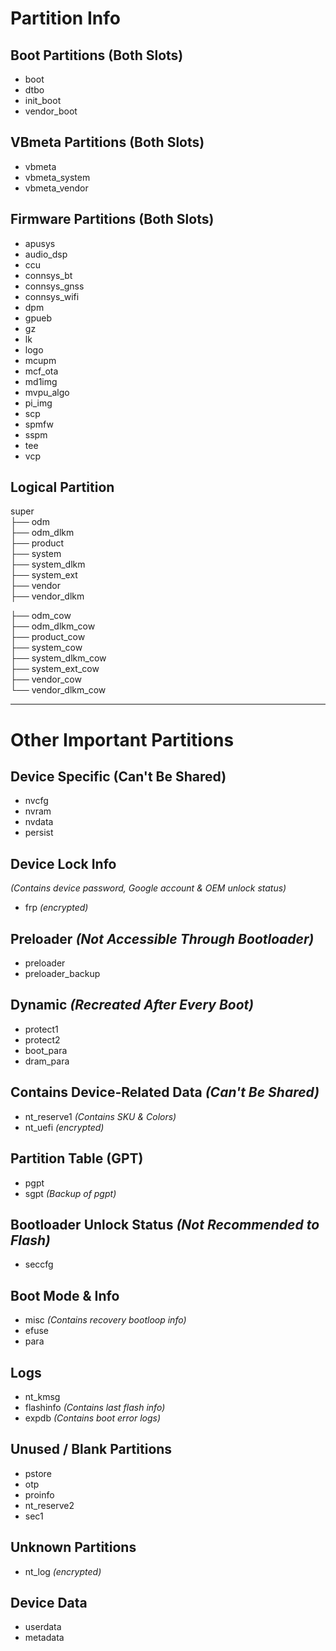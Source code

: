 # Partition Info

## Boot Partitions (Both Slots)
- boot  
- dtbo  
- init_boot  
- vendor_boot  

## VBmeta Partitions (Both Slots)
- vbmeta  
- vbmeta_system  
- vbmeta_vendor  

## Firmware Partitions (Both Slots)
- apusys  
- audio_dsp  
- ccu  
- connsys_bt  
- connsys_gnss  
- connsys_wifi  
- dpm  
- gpueb  
- gz  
- lk  
- logo  
- mcupm  
- mcf_ota  
- md1img  
- mvpu_algo  
- pi_img  
- scp  
- spmfw  
- sspm  
- tee  
- vcp  

## Logical Partition
super  
├── odm  
├── odm_dlkm  
├── product  
├── system  
├── system_dlkm  
├── system_ext  
├── vendor  
├── vendor_dlkm  

├── odm_cow  
├── odm_dlkm_cow  
├── product_cow  
├── system_cow  
├── system_dlkm_cow  
├── system_ext_cow  
├── vendor_cow  
└── vendor_dlkm_cow

---

# Other Important Partitions  

## Device Specific (Can't Be Shared)
- nvcfg  
- nvram  
- nvdata  
- persist  

## Device Lock Info  
*(Contains device password, Google account & OEM unlock status)*  
- frp *(encrypted)*  

## Preloader *(Not Accessible Through Bootloader)*
- preloader  
- preloader_backup  

## Dynamic *(Recreated After Every Boot)*
- protect1  
- protect2  
- boot_para  
- dram_para  

## Contains Device-Related Data *(Can't Be Shared)*
- nt_reserve1 *(Contains SKU & Colors)*  
- nt_uefi *(encrypted)*  

## Partition Table (GPT)
- pgpt  
- sgpt *(Backup of pgpt)*  

## Bootloader Unlock Status *(Not Recommended to Flash)*
- seccfg  

## Boot Mode & Info
- misc *(Contains recovery bootloop info)*  
- efuse  
- para  

## Logs
- nt_kmsg  
- flashinfo *(Contains last flash info)*  
- expdb *(Contains boot error logs)*  

## Unused / Blank Partitions
- pstore  
- otp  
- proinfo  
- nt_reserve2  
- sec1  

## Unknown Partitions
- nt_log *(encrypted)*

## Device Data
- userdata
- metadata

